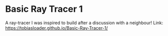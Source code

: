 # Basic Ray Tracer 1

A ray-tracer I was inspired to build after a discussion with a neighbour!
Link: https://tobiasloader.github.io/Basic-Ray-Tracer-1/
